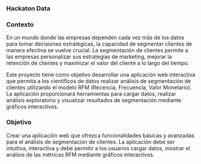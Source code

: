 ### Hackaton Data

### **Contexto**

En un mundo donde las empresas dependen cada vez más de los datos para tomar decisiones estratégicas, la capacidad de segmentar clientes de manera efectiva se vuelve crucial. La segmentación de clientes permite a las empresas personalizar sus estrategias de marketing, mejorar la retención de clientes y maximizar el valor del cliente a lo largo del tiempo.

Este proyecto tiene como objetivo desarrollar una aplicación web interactiva que permita a los científicos de datos realizar análisis de segmentación de clientes utilizando el modelo RFM (Recencia, Frecuencia, Valor Monetario). La aplicación proporcionará herramientas para cargar datos, realizar análisis exploratorio y visualizar resultados de segmentación mediante gráficos interactivos.

### **Objetivo**

Crear una aplicación web que ofrezca funcionalidades básicas y avanzadas para el análisis de segmentación de clientes. La aplicación debe ser intuitiva, interactiva y debe permitir a los usuarios cargar datos, mostrar el análisis de las métricas RFM mediante gráficos interactivos.